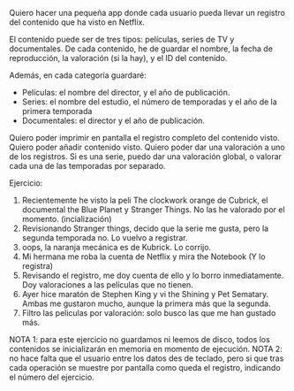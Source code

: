 Quiero hacer una pequeña app donde cada usuario pueda llevar un registro del contenido que ha visto en Netflix.

El contenido puede ser de tres tipos: películas, series de TV y documentales. De cada contenido, he de guardar el nombre, la fecha de reproducción, la valoración (si la hay), y el ID del contenido.

Además, en cada categoría guardaré:
-	Películas: el nombre del director, y el año de publicación.
-	Series: el nombre del estudio, el número de temporadas y el año de la primera temporada
-	Documentales: el director y el año de publicación.

Quiero poder imprimir en pantalla el registro completo del contenido visto.
Quiero poder añadir contenido visto.
Quiero poder dar una valoración a uno de los registros.
Si es una serie, puedo dar una valoración global, o valorar cada una de las temporadas por separado.

Ejercicio:
1. Recientemente he visto la peli The clockwork orange de Cubrick, el documental the Blue Planet y Stranger Things. No las he valorado por el momento. (incialización)
2. Revisionando Stranger things, decido que la serie me gusta, pero la segunda temporada no. Lo vuelvo a registrar.
3. oops, la naranja mecánica es de Kubrick. Lo corrijo.
4. Mi hermana me roba la cuenta de Netflix y mira the Notebook (Y lo registra)
5. Revisando el registro, me doy cuenta de ello y lo borro inmediatamente. Doy valoraciones a las películas que no tienen.
6. Ayer hice maratón de Stephen King y vi the Shining y Pet Sematary. Ambas me gustaron mucho, aunque la primera más que la segunda.
7. Filtro las peliculas por valoración: solo busco las que me han gustado más.


NOTA 1: para este ejercicio no guardamos ni leemos de disco, todos los contenidos se inicializarán en memoria en momento de ejecución.
NOTA 2: no hace falta que el usuario entre los datos des de teclado, pero si que tras cada operación se muestre por pantalla como queda el registro, indicando el número del ejercicio.
